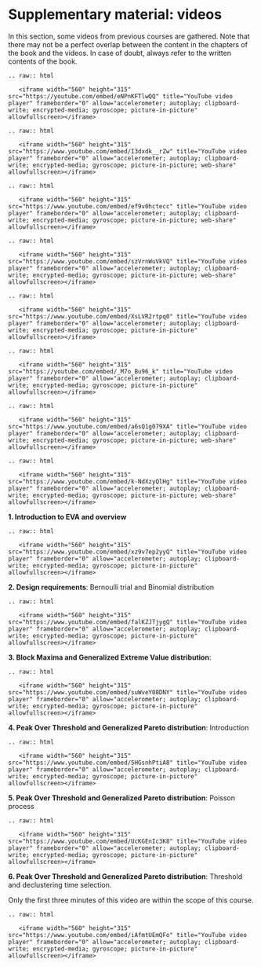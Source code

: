 # Supplementary material: videos

In this section, some videos from previous courses are gathered. Note that there may not be a perfect overlap between the content in the chapters of the book and the videos. In case of doubt, always refer to the written contents of the book.

```{eval-rst}
.. raw:: html

   <iframe width="560" height="315" src="https://youtube.com/embed/eNPnKFTlwQQ" title="YouTube video player" frameborder="0" allow="accelerometer; autoplay; clipboard-write; encrypted-media; gyroscope; picture-in-picture" allowfullscreen></iframe>
```

```{eval-rst}
.. raw:: html

   <iframe width="560" height="315" src="https://www.youtube.com/embed/I3dxdk__rZw" title="YouTube video player" frameborder="0" allow="accelerometer; autoplay; clipboard-write; encrypted-media; gyroscope; picture-in-picture; web-share" allowfullscreen></iframe>
```

```{eval-rst}
.. raw:: html

   <iframe width="560" height="315" src="https://www.youtube.com/embed/ef9v0hctecc" title="YouTube video player" frameborder="0" allow="accelerometer; autoplay; clipboard-write; encrypted-media; gyroscope; picture-in-picture; web-share" allowfullscreen></iframe>

```
```{eval-rst}
.. raw:: html

   <iframe width="560" height="315" src="https://www.youtube.com/embed/szVrnWuVkVQ" title="YouTube video player" frameborder="0" allow="accelerometer; autoplay; clipboard-write; encrypted-media; gyroscope; picture-in-picture; web-share" allowfullscreen></iframe>

```

```{eval-rst}
.. raw:: html

   <iframe width="560" height="315" src="https://www.youtube.com/embed/XsLVR2rtpq0" title="YouTube video player" frameborder="0" allow="accelerometer; autoplay; clipboard-write; encrypted-media; gyroscope; picture-in-picture" allowfullscreen></iframe>
```

```{eval-rst}
.. raw:: html

   <iframe width="560" height="315" src="https://youtube.com/embed/_M7o_Bu96_k" title="YouTube video player" frameborder="0" allow="accelerometer; autoplay; clipboard-write; encrypted-media; gyroscope; picture-in-picture" allowfullscreen></iframe>
```

```{eval-rst}
.. raw:: html

   <iframe width="560" height="315" src="https://www.youtube.com/embed/a6sQ1g079XA" title="YouTube video player" frameborder="0" allow="accelerometer; autoplay; clipboard-write; encrypted-media; gyroscope; picture-in-picture; web-share" allowfullscreen></iframe>
```

```{eval-rst}
.. raw:: html

   <iframe width="560" height="315" src="https://www.youtube.com/embed/k-NdXzyQlHg" title="YouTube video player" frameborder="0" allow="accelerometer; autoplay; clipboard-write; encrypted-media; gyroscope; picture-in-picture; web-share" allowfullscreen></iframe>

```



**1. Introduction to EVA and overview**

```{eval-rst}
.. raw:: html

   <iframe width="560" height="315" src="https://www.youtube.com/embed/xz9v7ep2yyQ" title="YouTube video player" frameborder="0" allow="accelerometer; autoplay; clipboard-write; encrypted-media; gyroscope; picture-in-picture" allowfullscreen></iframe>
```

**2. Design requirements**: Bernoulli trial and Binomial distribution

```{eval-rst}
.. raw:: html

   <iframe width="560" height="315" src="https://www.youtube.com/embed/falKZJTjygQ" title="YouTube video player" frameborder="0" allow="accelerometer; autoplay; clipboard-write; encrypted-media; gyroscope; picture-in-picture" allowfullscreen></iframe>
```

**3. Block Maxima and Generalized Extreme Value distribution**: 

```{eval-rst}
.. raw:: html

   <iframe width="560" height="315" src="https://www.youtube.com/embed/suWveY08DNY" title="YouTube video player" frameborder="0" allow="accelerometer; autoplay; clipboard-write; encrypted-media; gyroscope; picture-in-picture" allowfullscreen></iframe>
```

**4. Peak Over Threshold and Generalized Pareto distribution**: Introduction

```{eval-rst}
.. raw:: html

   <iframe width="560" height="315" src="https://www.youtube.com/embed/5HGsnhPtiA8" title="YouTube video player" frameborder="0" allow="accelerometer; autoplay; clipboard-write; encrypted-media; gyroscope; picture-in-picture" allowfullscreen></iframe>
```

**5. Peak Over Threshold and Generalized Pareto distribution**: Poisson process

```{eval-rst}
.. raw:: html

   <iframe width="560" height="315" src="https://www.youtube.com/embed/UcKGEnIc3K8" title="YouTube video player" frameborder="0" allow="accelerometer; autoplay; clipboard-write; encrypted-media; gyroscope; picture-in-picture" allowfullscreen></iframe>
```

**6. Peak Over Threshold and Generalized Pareto distribution**: Threshold and declustering time selection.

Only the first three minutes of this video are within the scope of this course.

```{eval-rst}
.. raw:: html

   <iframe width="560" height="315" src="https://www.youtube.com/embed/iAfmtUEmQFo" title="YouTube video player" frameborder="0" allow="accelerometer; autoplay; clipboard-write; encrypted-media; gyroscope; picture-in-picture" allowfullscreen></iframe>
```
